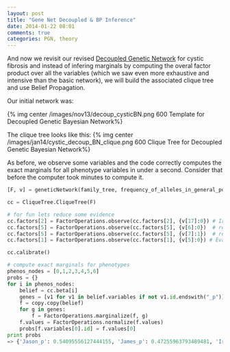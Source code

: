 ```yaml
---
layout: post
title: "Gene Net Decoupled & BP Inference"
date: 2014-01-22 08:01
comments: true
categories: PGN, theory
---
```


And now we revisit our revised [Decoupled Genetic Network](/blog/2013/11/06/GBN4) for cystic fibrosis and instead of infering marginals by computing the overal factor product over all the variables (which we saw even more exhaustive and intensive than the basic network), we will build the associated clique tree and use Belief Propagation.

Our initial network was:

{% img center /images/nov13/decoup_cysticBN.png 600 Template for Decoupled Genetic Bayesian Network%}

The clique tree looks like this:
{% img center /images/jan14/cystic_decoup_BN_clique.png 600 Clique Tree for Decoupled Genetic Bayesian Network%}

As before, we observe some variables and the code correctly computes the exact marginals for all phenotype variables in under a second. Consider that before the computer took minutes to compute it.

```python Running Inference Engine
[F, v] = geneticNetwork(family_tree, frequency_of_alleles_in_general_population, probability_of_trait_based_on_genotype)

cc = CliqueTree.CliqueTree(F)

# for fun lets reduce some evidence
cc.factors[2] = FactorOperations.observe(cc.factors[2], {v[17]:0}) # Ira shows pheno
cc.factors[5] = FactorOperations.observe(cc.factors[5], {v[6]:0})  # rene has gen1 F
cc.factors[5] = FactorOperations.observe(cc.factors[5], {v[7]:1})  # rene has gen2 f
cc.factors[1] = FactorOperations.observe(cc.factors[1], {v[5]:0}) # Eva shows pheno

cc.calibrate()

# compute exact marginals for phenotypes
phenos_nodes = [0,1,2,3,4,5,6]
probs = {}
for i in phenos_nodes:
    belief = cc.beta[i]
    genes = [v1 for v1 in belief.variables if not v1.id.endswith("_p")]
    f = copy.copy(belief)
    for g in genes:
        f = FactorOperations.marginalize(f, g)
    f.values = FactorOperations.normalize(f.values)
    probs[f.variables[0].id] = f.values[0]
print probs
=> {'Jason_p': 0.54095556127444155, 'James_p': 0.47255963793489481, 'Ira_p': 1.0, 'Rene_p': 0.59999999999999998, 'Benito_p': 0.54095556127444155, 'Robin_p': 0.42462267673013965, 'Eva_p': 1.0}
```
